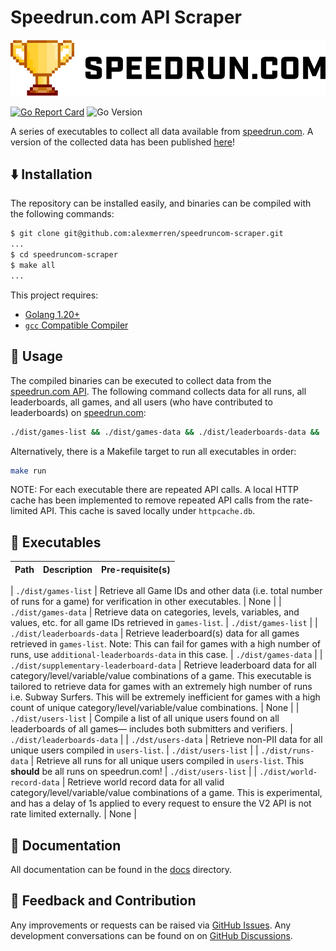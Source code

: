 # Speedrun.com API Scraper

<p align="center">
  <img src="docs/speedrun_com_logo.png" />
</p>

[![Go Report Card](https://goreportcard.com/badge/github.com/alexmerren/speedruncom-scraper)](https://goreportcard.com/report/github.com/alexmerren/speedruncom-scraper)
![Go Version](https://img.shields.io/badge/go%20version-%3E=1.23-61CFDD.svg?style=flat-square)

A series of executables to collect all data available from [speedrun.com](https://www.speedrun.com). A version of the collected data has been published [here](https://www.kaggle.com/datasets/alexmerren1/speedrun-com-data)!

## ⬇️ Installation

The repository can be installed easily, and binaries can be compiled with the following commands:

```bash
$ git clone git@github.com:alexmerren/speedruncom-scraper.git
...
$ cd speedruncom-scraper
$ make all
...
```

This project requires:

- [Golang 1.20+](https://go.dev/dl/)
- [`gcc` Compatible Compiler](https://gcc.gnu.org)

## 🚀 Usage

The compiled binaries can be executed to collect data from the [speedrun.com API](https://github.com/speedruncomorg/api). The following command collects data for all runs, all leaderboards, all games, and all users (who have contributed to leaderboards) on [speedrun.com](https://www.speedrun.com):

```bash
./dist/games-list && ./dist/games-data && ./dist/leaderboards-data && ./dist/users-list && ./dist/users-data && ./dist/runs-data
```

Alternatively, there is a Makefile target to run all executables in order:

```bash
make run
```

NOTE: For each executable there are repeated API calls. A local HTTP cache has been implemented to remove repeated API calls from the rate-limited API. This cache is saved locally under `httpcache.db`.

## 🏃 Executables

| Path | Description | Pre-requisite(s) |
| :--: | :---------: | :--------------: |

| `./dist/games-list` | Retrieve all Game IDs and other data (i.e. total number of runs for a game) for verification in other executables. | None |
| `./dist/games-data` | Retrieve data on categories, levels, variables, and values, etc. for all game IDs retrieved in `games-list`. | `./dist/games-list` |
| `./dist/leaderboards-data` | Retrieve leaderboard(s) data for all games retrieved in `games-list`. Note: This can fail for games with a high number of runs, use `additional-leaderboards-data` in this case. | `./dist/games-data` |
| `./dist/supplementary-leaderboard-data` | Retrieve leaderboard data for all category/level/variable/value combinations of a game. This executable is tailored to retrieve data for games with an extremely high number of runs i.e. Subway Surfers. This will be extremely inefficient for games with a high count of unique category/level/variable/value combinations. | None |
| `./dist/users-list` | Compile a list of all unique users found on all leaderboards of all games— includes both submitters and verifiers. | `./dist/leaderboards-data` |
| `./dst/users-data` | Retrieve non-PII data for all unique users compiled in `users-list`. | `./dist/users-list` |
| `./dist/runs-data` | Retrieve all runs for all unique users compiled in `users-list`. This **should** be all runs on speedrun.com! | `./dist/users-list` |
| `./dist/world-record-data` | Retrieve world record data for all valid category/level/variable/value combinations of a game. This is experimental, and has a delay of 1s applied to every request to ensure the V2 API is not rate limited externally. | None |

## 📝 Documentation

All documentation can be found in the [docs](./docs/) directory.

## 💭 Feedback and Contribution

Any improvements or requests can be raised via [GitHub Issues](https://github.com/alexmerren/speedruncom-scraper/issues). Any development conversations can be found on on [GitHub Discussions](https://github.com/alexmerren/speedruncom-scraper/discussions).
